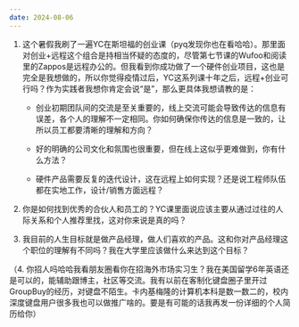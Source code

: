 ```yaml
---
date: 2024-08-06
---
```

1. 这个暑假我刷了一遍YC在斯坦福的创业课（pyq发现你也在看哈哈）。那里面对创业+远程这个组合是持相当怀疑的态度的，尽管第七节课的Wufoo和阅读里的Zappos是远程办公的。但我看到你成功做了一个硬件创业项目，这也是完全是我想做的，所以你觉得疫情过后，YC这系列课十年之后，远程+创业可行吗？作为实践者我想你肯定会说“是”，那么更具体我想请教的是：

	- 创业初期团队间的交流是至关重要的，线上交流可能会导致传达的信息有误差，各个人的理解不一定相同。你如何确保你传达的信息是一致的，让所以员工都要清晰的理解和方向？

	- 好的明确的公司文化和氛围也很重要，但在线上这似乎更难做到，你有什么方法？

	- 硬件产品需要反复的迭代设计，这在远程上如何实现？还是说工程师队伍都在实地工作，设计/销售方面远程？

2. 你是如何找到优秀的合伙人和员工的？YC课里面说应该主要从通过过往的人际关系和个人推荐里找，这对你来说是真的吗？

3. 我目前的人生目标就是做产品经理，做人们喜欢的产品。这和你对产品经理这个职位的理解有不同吗？我在大学里应该做什么来达到这个目标？

（4. 你招人吗哈哈我看朋友圈看你在招海外市场实习生？我在美国留学6年英语还是可以的，能辅助跟博主，社区等交流。我有以前在客制化键盘圈子里开过GroupBuy的经历，对键盘不陌生。卡内基梅隆的计算机本科是数一数二的，校内深度键盘用户很多我也可以做推广啥的。要是有可能的话我再发一份详细的个人简历给你）

